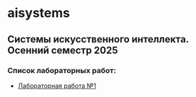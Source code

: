 # aisystems
## Системы искусственного интеллекта. Осенний семестр 2025
### Список лабораторных работ:
- [Лабораторная работа №1](./lab1)
